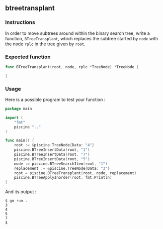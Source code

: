 ## btreetransplant

### Instructions

In order to move subtrees around within the binary search tree, write a function, `BTreeTransplant`, which replaces the subtree started by `node` with the node `rplc` in the tree given by `root`.

### Expected function

```go
func BTreeTransplant(root, node, rplc *TreeNode) *TreeNode {

}
```

### Usage

Here is a possible program to test your function :

```go
package main

import (
	"fmt"
	piscine ".."
)

func main() {
	root := &piscine.TreeNode{Data: "4"}
	piscine.BTreeInsertData(root, "1")
	piscine.BTreeInsertData(root, "7")
	piscine.BTreeInsertData(root, "5")
	node := piscine.BTreeSearchItem(root, "1")
	replacement := &piscine.TreeNode{Data: "3"}
	root = piscine.BTreeTransplant(root, node, replacement)
	piscine.BTreeApplyInorder(root, fmt.Println)
}
```

And its output :

```console
$ go run .
3
4
5
7
$
```
